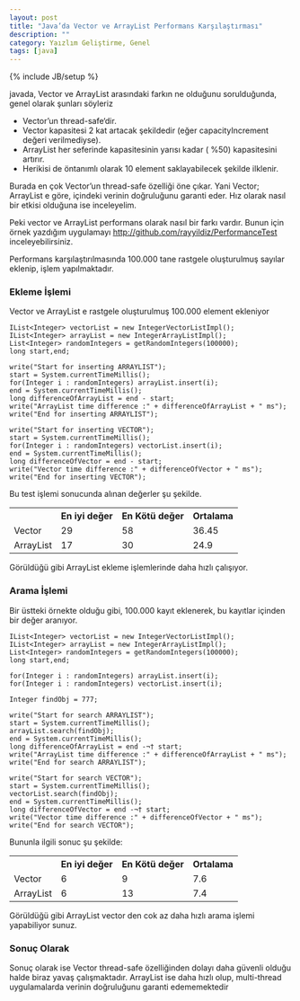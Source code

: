 ```yaml
---
layout: post
title: "Java’da Vector ve ArrayList Performans Karşılaştırması"
description: ""
category: Yaızlım Geliştirme, Genel
tags: [java]
---
```


{% include JB/setup %}


javada, Vector ve ArrayList arasındaki farkın ne olduğunu sorulduğunda, genel olarak şunları söyleriz

* Vector’un thread-safe‘dir.
* Vector kapasitesi 2 kat artacak şekildedir (eğer capacityIncrement değeri verilmediyse).
* ArrayList her seferinde kapasitesinin yarısı kadar ( %50) kapasitesini artırır.
* Herikisi de öntanımlı olarak 10 element saklayabilecek şekilde ilklenir.

Burada en çok Vector’un thread-safe özelliği öne çıkar. Yani Vector; ArrayList e göre, içindeki verinin doğruluğunu garanti eder. Hız olarak nasıl bir etkisi olduğuna ise inceleyelim.

Peki vector ve ArrayList performans olarak nasıl bir farkı vardır. Bunun için örnek yazdığım uygulamayı <http://github.com/rayyildiz/PerformanceTest> inceleyebilirsiniz.

Performans karşılaştırılmasında 100.000 tane rastgele oluşturulmuş sayılar eklenip, işlem yapılmaktadır.

### Ekleme İşlemi

Vector ve ArrayList e rastgele oluşturulmuş 100.000 element ekleniyor	

	IList<Integer> vectorList = new IntegerVectorListImpl();
	IList<Integer> arrayList = new IntegerArrayListImpl();
	List<Integer> randomIntegers = getRandomIntegers(100000);
	long start,end;
 
	write("Start for inserting ARRAYLIST");
	start = System.currentTimeMillis();
	for(Integer i : randomIntegers) arrayList.insert(i);
	end = System.currentTimeMillis();
	long differenceOfArrayList = end - start;
	write("ArrayList time difference :" + differenceOfArrayList + " ms");
	write("End for inserting ARRAYLIST");
 
	write("Start for inserting VECTOR");
	start = System.currentTimeMillis();
	for(Integer i : randomIntegers) vectorList.insert(i);
	end = System.currentTimeMillis();
	long differenceOfVector = end - start;
	write("Vector time difference :" + differenceOfVector + " ms");
	write("End for inserting VECTOR");

Bu test işlemi sonucunda alınan değerler şu şekilde.
<table>
	<tr>
		<th> </th>
		<th>En iyi değer</th>
		<th>En Kötü değer</th>
		<th>Ortalama</th>
	</tr>
	<tr>
		<td>Vector</td>
		<td>29</td>
		<td>58</td>
		<td>36.45</td>
	</tr>
	<tr>
		<td>ArrayList</td>
		<td>17</td>
		<td>30</td>
		<td>24.9</td>
	</tr>
</table>

Görüldüğü gibi ArrayList ekleme işlemlerinde daha hızlı çalışıyor.

### Arama İşlemi

Bir üstteki örnekte olduğu gibi, 100.000 kayıt eklenerek, bu kayıtlar içinden bir değer aranıyor.

	IList<Integer> vectorList = new IntegerVectorListImpl();
	IList<Integer> arrayList = new IntegerArrayListImpl();
	List<Integer> randomIntegers = getRandomIntegers(100000);
	long start,end;
 
	for(Integer i : randomIntegers) arrayList.insert(i);
	for(Integer i : randomIntegers) vectorList.insert(i);
 
	Integer findObj = 777;
 
	write("Start for search ARRAYLIST");
	start = System.currentTimeMillis();
	arrayList.search(findObj);
	end = System.currentTimeMillis();
	long differenceOfArrayList = end -¬† start;
	write("ArrayList time difference :" + differenceOfArrayList + " ms");
	write("End for search ARRAYLIST");
 
	write("Start for search VECTOR");
	start = System.currentTimeMillis();
	vectorList.search(findObj);
	end = System.currentTimeMillis();
	long differenceOfVector = end -¬† start;
	write("Vector time difference :" + differenceOfVector + " ms");
	write("End for search VECTOR");

Bununla ilgili sonuc şu şekilde:
<table>
	<tr>
		<th> </th>
		<th>En iyi değer</th>
		<th>En Kötü değer</th>
		<th>Ortalama</th>
	</tr>
	<tr>
		<td>Vector</td>
		<td>6</td>
		<td>9</td>
		<td>7.6</td>
	</tr>
	<tr>
		<td>ArrayList</td>
		<td>6</td>
		<td>13</td>
		<td>7.4</td>
	</tr>
</table>

Görüldüğü gibi ArrayList vector den cok az daha hızlı arama işlemi yapabiliyor sunuz.

### Sonuç Olarak

Sonuç olarak ise Vector thread-safe özelliğinden dolayı daha güvenli olduğu halde biraz yavaş çalışmaktadır. ArrayList ise daha hızlı olup, multi-thread uygulamalarda verinin doğruluğunu garanti edememektedir